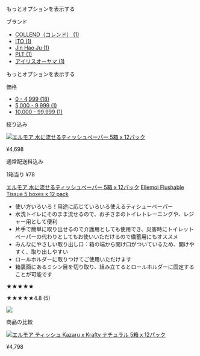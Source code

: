 
もっとオプションを表示する

ブランド

- [COLLEND（コレンド） (1)](https://www.costco.co.jp/search?text=%E3%83%86%E3%82%A3%E3%83%83%E3%82%B7%E3%83%A5%E3%83%9A%E3%83%BC%E3%83%91%E3%83%BC&q=%E3%83%86%E3%82%A3%E3%83%83%E3%82%B7%E3%83%A5%E3%83%9A%E3%83%BC%E3%83%91%E3%83%BC:relevance:brand:COLLEND)
- [ITO (1)](https://www.costco.co.jp/search?text=%E3%83%86%E3%82%A3%E3%83%83%E3%82%B7%E3%83%A5%E3%83%9A%E3%83%BC%E3%83%91%E3%83%BC&q=%E3%83%86%E3%82%A3%E3%83%83%E3%82%B7%E3%83%A5%E3%83%9A%E3%83%BC%E3%83%91%E3%83%BC:relevance:brand:ITO)
- [Jin Hao Ju (1)](https://www.costco.co.jp/search?text=%E3%83%86%E3%82%A3%E3%83%83%E3%82%B7%E3%83%A5%E3%83%9A%E3%83%BC%E3%83%91%E3%83%BC&q=%E3%83%86%E3%82%A3%E3%83%83%E3%82%B7%E3%83%A5%E3%83%9A%E3%83%BC%E3%83%91%E3%83%BC:relevance:brand:Jin-Hao-Ju)
- [PLT (1)](https://www.costco.co.jp/search?text=%E3%83%86%E3%82%A3%E3%83%83%E3%82%B7%E3%83%A5%E3%83%9A%E3%83%BC%E3%83%91%E3%83%BC&q=%E3%83%86%E3%82%A3%E3%83%83%E3%82%B7%E3%83%A5%E3%83%9A%E3%83%BC%E3%83%91%E3%83%BC:relevance:brand:PLT)
- [アイリスオーヤマ (1)](https://www.costco.co.jp/search?text=%E3%83%86%E3%82%A3%E3%83%83%E3%82%B7%E3%83%A5%E3%83%9A%E3%83%BC%E3%83%91%E3%83%BC&q=%E3%83%86%E3%82%A3%E3%83%83%E3%82%B7%E3%83%A5%E3%83%9A%E3%83%BC%E3%83%91%E3%83%BC:relevance:brand:IRIS-OHYAMA)

もっとオプションを表示する

価格

- [0 - 4,999 (18)](https://www.costco.co.jp/search?text=%E3%83%86%E3%82%A3%E3%83%83%E3%82%B7%E3%83%A5%E3%83%9A%E3%83%BC%E3%83%91%E3%83%BC&q=%E3%83%86%E3%82%A3%E3%83%83%E3%82%B7%E3%83%A5%E3%83%9A%E3%83%BC%E3%83%91%E3%83%BC:relevance:visiblePrice:0%2B-%2B4%252C999)
- [5,000 - 9,999 (1)](https://www.costco.co.jp/search?text=%E3%83%86%E3%82%A3%E3%83%83%E3%82%B7%E3%83%A5%E3%83%9A%E3%83%BC%E3%83%91%E3%83%BC&q=%E3%83%86%E3%82%A3%E3%83%83%E3%82%B7%E3%83%A5%E3%83%9A%E3%83%BC%E3%83%91%E3%83%BC:relevance:visiblePrice:5%252C000%2B-%2B9%252C999)
- [10,000 - 99,999 (1)](https://www.costco.co.jp/search?text=%E3%83%86%E3%82%A3%E3%83%83%E3%82%B7%E3%83%A5%E3%83%9A%E3%83%BC%E3%83%91%E3%83%BC&q=%E3%83%86%E3%82%A3%E3%83%83%E3%82%B7%E3%83%A5%E3%83%9A%E3%83%BC%E3%83%91%E3%83%BC:relevance:visiblePrice:10%252C000%2B-%2B99%252C999)

絞り込み

[![エルモア 水に流せるティッシュペーパー 5箱 x 12パック](https://www.costco.co.jp/medias/sys_master/images/h80/h6b/348805879201822.jpg)](https://www.costco.co.jp/Cleaning-Laundry-Pet-supplies-Household-Essentials/Paper-Goods/Facial-Tissues/Ellemoi-Flushable-Tissue-5-boxes-x-12-pack/p/74091 "エルモア 水に流せるティッシュペーパー 5箱 x 12パック")

¥4,698

通常配送料込み

1箱当り ¥78

[エルモア 水に流せるティッシュペーパー 5箱 x 12パック](https://www.costco.co.jp/Cleaning-Laundry-Pet-supplies-Household-Essentials/Paper-Goods/Facial-Tissues/Ellemoi-Flushable-Tissue-5-boxes-x-12-pack/p/74091) [Ellemoi Flushable Tissue 5 boxes x 12 pack](https://www.costco.co.jp/Cleaning-Laundry-Pet-supplies-Household-Essentials/Paper-Goods/Facial-Tissues/Ellemoi-Flushable-Tissue-5-boxes-x-12-pack/p/74091)

- 使い方いろいろ！用途に応じていろいろ使えるティシューペーパー
- 水洗トイレにそのまま流せるので、お子さまのトイレトレーニングや、レジャー用として便利
- 片手で簡単に取り出せるので介護用としても使用でき、災害時にトイレットペーパーの代わりとしてもお使いいただけるので備蓄用にもオススメ
- みんなにやさしい取り出し口：箱の端から開け口がついているため、開けやすく、取り出しやすい
- ロールホルダーに取りつけてご使用いただけます
- 箱裏面にあるミシン目を切り取り、組み立てるとロールホルダーに固定することが可能です

★★★★★

★★★★★4.8 (5)

![](https://www.costco.co.jp/mediapermalink/AddCart_white)

商品の比較

[![エルモア ティッシュ Kazaru x Krafty ナチュラル 5箱 x 12パック](https://www.costco.co.jp/medias/sys_master/images/ha1/h38/348805876744222.jpg)](https://www.costco.co.jp/Cleaning-Laundry-Pet-supplies-Household-Essentials/Paper-Goods/Facial-Tissues/Ellemoi-Tissue-Kazaru-x-Krafty-Natural-5-boxes-x-12-pack/p/74089 "エルモア ティッシュ Kazaru x Krafty ナチュラル 5箱 x 12パック")

¥4,798
